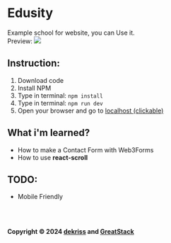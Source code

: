 # Edusity

Example school for website, you can Use it.
<br>
Preview:
<img src="https://cdn.discordapp.com/attachments/1301272831115657389/1301502785585414166/image.png?ex=6724b66c&is=672364ec&hm=2d317a6659408b3505bacbed57ea77552ff4da1063d052688d14c70550dbed22&">

## Instruction:

1. Download code
2. Install NPM
3. Type in terminal:
   `npm install`
4. Type in terminal:
   `npm run dev`
5. Open your browser and go to [localhost (clickable)](http://localhost:5173)

## What i'm learned?

- How to make a Contact Form with Web3Forms
- How to use <b>react-scroll</b>

## TODO:

- Mobile Friendly

<br>
<br>

<b>Copyright &copy; 2024 [dekriss](https://dekriss.eu) and [GreatStack](https://www.youtube.com/@GreatStackDev)</b>
